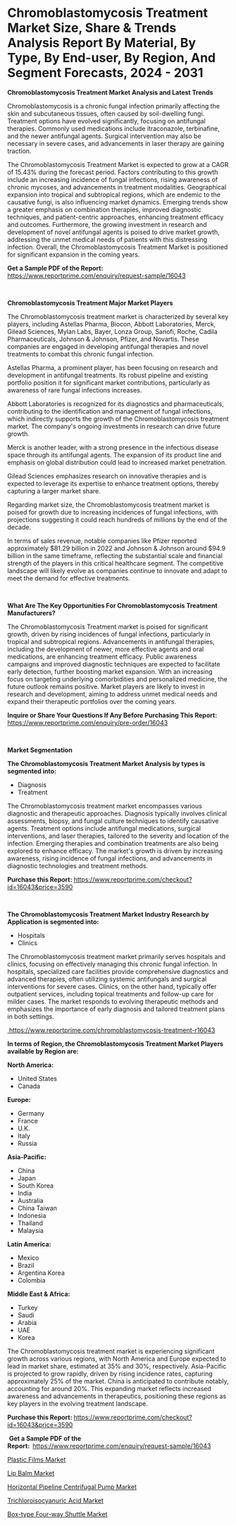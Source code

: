 <p><h1>Chromoblastomycosis Treatment Market Size, Share & Trends Analysis Report By Material, By Type, By End-user, By Region, And Segment Forecasts, 2024 - 2031</h1></p><p><strong>Chromoblastomycosis Treatment Market Analysis and Latest Trends</strong></p>
<p><p>Chromoblastomycosis is a chronic fungal infection primarily affecting the skin and subcutaneous tissues, often caused by soil-dwelling fungi. Treatment options have evolved significantly, focusing on antifungal therapies. Commonly used medications include itraconazole, terbinafine, and the newer antifungal agents. Surgical intervention may also be necessary in severe cases, and advancements in laser therapy are gaining traction.</p><p>The Chromoblastomycosis Treatment Market is expected to grow at a CAGR of 15.43% during the forecast period. Factors contributing to this growth include an increasing incidence of fungal infections, rising awareness of chronic mycoses, and advancements in treatment modalities. Geographical expansion into tropical and subtropical regions, which are endemic to the causative fungi, is also influencing market dynamics. Emerging trends show a greater emphasis on combination therapies, improved diagnostic techniques, and patient-centric approaches, enhancing treatment efficacy and outcomes. Furthermore, the growing investment in research and development of novel antifungal agents is poised to drive market growth, addressing the unmet medical needs of patients with this distressing infection. Overall, the Chromoblastomycosis Treatment Market is positioned for significant expansion in the coming years.</p></p>
<p><strong>Get a Sample PDF of the Report:&nbsp;</strong> <a href="https://www.reportprime.com/enquiry/request-sample/16043?utm_campaign=1129&utm_medium=2&utm_source=Github&utm_content=ia&utm_term=30112024&utm_id=chromoblastomycosis-treatment">https://www.reportprime.com/enquiry/request-sample/16043</a></p>
<p>&nbsp;</p>
<p><strong>Chromoblastomycosis Treatment Major Market Players</strong></p>
<p><p>The Chromoblastomycosis treatment market is characterized by several key players, including Astellas Pharma, Biocon, Abbott Laboratories, Merck, Gilead Sciences, Mylan Labs, Bayer, Lonza Group, Sanofi, Roche, Cadila Pharmaceuticals, Johnson & Johnson, Pfizer, and Novartis. These companies are engaged in developing antifungal therapies and novel treatments to combat this chronic fungal infection.</p><p>Astellas Pharma, a prominent player, has been focusing on research and development in antifungal treatments. Its robust pipeline and existing portfolio position it for significant market contributions, particularly as awareness of rare fungal infections increases.</p><p>Abbott Laboratories is recognized for its diagnostics and pharmaceuticals, contributing to the identification and management of fungal infections, which indirectly supports the growth of the Chromoblastomycosis treatment market. The company's ongoing investments in research can drive future growth.</p><p>Merck is another leader, with a strong presence in the infectious disease space through its antifungal agents. The expansion of its product line and emphasis on global distribution could lead to increased market penetration.</p><p>Gilead Sciences emphasizes research on innovative therapies and is expected to leverage its expertise to enhance treatment options, thereby capturing a larger market share. </p><p>Regarding market size, the Chromoblastomycosis treatment market is poised for growth due to increasing incidences of fungal infections, with projections suggesting it could reach hundreds of millions by the end of the decade. </p><p>In terms of sales revenue, notable companies like Pfizer reported approximately $81.29 billion in 2022 and Johnson & Johnson around $94.9 billion in the same timeframe, reflecting the substantial scale and financial strength of the players in this critical healthcare segment. The competitive landscape will likely evolve as companies continue to innovate and adapt to meet the demand for effective treatments.</p></p>
<p>&nbsp;</p>
<p><strong>What Are The Key Opportunities For Chromoblastomycosis Treatment Manufacturers?</strong></p>
<p><p>The Chromoblastomycosis Treatment market is poised for significant growth, driven by rising incidences of fungal infections, particularly in tropical and subtropical regions. Advancements in antifungal therapies, including the development of newer, more effective agents and oral medications, are enhancing treatment efficacy. Public awareness campaigns and improved diagnostic techniques are expected to facilitate early detection, further boosting market expansion. With an increasing focus on targeting underlying comorbidities and personalized medicine, the future outlook remains positive. Market players are likely to invest in research and development, aiming to address unmet medical needs and expand their therapeutic portfolios over the coming years.</p></p>
<p><strong>Inquire or Share Your Questions If Any Before Purchasing This Report:</strong> <a href="https://www.reportprime.com/enquiry/pre-order/16043?utm_campaign=1129&utm_medium=2&utm_source=Github&utm_content=ia&utm_term=30112024&utm_id=chromoblastomycosis-treatment">https://www.reportprime.com/enquiry/pre-order/16043</a></p>
<p>&nbsp;</p>
<p><strong>Market Segmentation</strong></p>
<p><strong>The Chromoblastomycosis Treatment Market Analysis by types is segmented into:</strong></p>
<p><ul><li>Diagnosis</li><li>Treatment</li></ul></p>
<p><p>The Chromoblastomycosis treatment market encompasses various diagnostic and therapeutic approaches. Diagnosis typically involves clinical assessments, biopsy, and fungal culture techniques to identify causative agents. Treatment options include antifungal medications, surgical interventions, and laser therapies, tailored to the severity and location of the infection. Emerging therapies and combination treatments are also being explored to enhance efficacy. The market's growth is driven by increasing awareness, rising incidence of fungal infections, and advancements in diagnostic technologies and treatment methods.</p></p>
<p><strong>Purchase this Report:&nbsp;</strong><a href="https://www.reportprime.com/checkout?id=16043&price=3590&utm_campaign=1129&utm_medium=2&utm_source=Github&utm_content=ia&utm_term=30112024&utm_id=chromoblastomycosis-treatment">https://www.reportprime.com/checkout?id=16043&price=3590</a></p>
<p>&nbsp;</p>
<p><strong>The Chromoblastomycosis Treatment Market Industry Research by Application is segmented into:</strong></p>
<p><ul><li>Hospitals</li><li>Clinics</li></ul></p>
<p><p>The Chromoblastomycosis treatment market primarily serves hospitals and clinics, focusing on effectively managing this chronic fungal infection. In hospitals, specialized care facilities provide comprehensive diagnostics and advanced therapies, often utilizing systemic antifungals and surgical interventions for severe cases. Clinics, on the other hand, typically offer outpatient services, including topical treatments and follow-up care for milder cases. The market responds to evolving therapeutic methods and emphasizes the importance of early diagnosis and tailored treatment plans in both settings.</p></p>
<p><a href="https://www.reportprime.com/chromoblastomycosis-treatment-r16043?utm_campaign=1129&utm_medium=2&utm_source=Github&utm_content=ia&utm_term=30112024&utm_id=chromoblastomycosis-treatment">&nbsp;https://www.reportprime.com/chromoblastomycosis-treatment-r16043</a></p>
<p><strong>In terms of Region, the Chromoblastomycosis Treatment Market Players available by Region are:</strong></p>
<p>
    <p> <strong> North America: </strong>
        <ul>
            <li>United States</li>
            <li>Canada</li>
        </ul>
        </p> 
    <p> <strong> Europe: </strong>
        <ul>
            <li>Germany</li>
            <li>France</li>
            <li>U.K.</li>
            <li>Italy</li>
            <li>Russia</li>
        </ul>
        </p> 
    <p> <strong> Asia-Pacific: </strong>
        <ul>
            <li>China</li>
            <li>Japan</li>
            <li>South Korea</li>
            <li>India</li>
            <li>Australia</li>
            <li>China Taiwan</li>
            <li>Indonesia</li>
            <li>Thailand</li>
            <li>Malaysia</li>
        </ul>
        </p> 
    <p> <strong> Latin America: </strong>
        <ul>
            <li>Mexico</li>
            <li>Brazil</li>
            <li>Argentina Korea</li>
            <li>Colombia</li>
        </ul>
        </p> 
    <p> <strong> Middle East & Africa: </strong>
        <ul>
            <li>Turkey</li>
            <li>Saudi</li>
            <li>Arabia</li>
            <li>UAE</li>
            <li>Korea</li>
        </ul>
    </p>
    </p>
<p><p>The Chromoblastomycosis treatment market is experiencing significant growth across various regions, with North America and Europe expected to lead in market share, estimated at 35% and 30%, respectively. Asia-Pacific is projected to grow rapidly, driven by rising incidence rates, capturing approximately 25% of the market. China is anticipated to contribute notably, accounting for around 20%. This expanding market reflects increased awareness and advancements in therapeutics, positioning these regions as key players in the evolving treatment landscape.</p></p>
<p><strong>Purchase this Report: </strong><a href="https://www.reportprime.com/checkout?id=16043&price=3590&utm_campaign=1129&utm_medium=2&utm_source=Github&utm_content=ia&utm_term=30112024&utm_id=chromoblastomycosis-treatment">https://www.reportprime.com/checkout?id=16043&price=3590</a></p>
<p>&nbsp;<strong>Get a Sample PDF of the Report:&nbsp;&nbsp;</strong><a href="https://www.reportprime.com/enquiry/request-sample/16043?utm_campaign=1129&utm_medium=2&utm_source=Github&utm_content=ia&utm_term=30112024&utm_id=chromoblastomycosis-treatment">https://www.reportprime.com/enquiry/request-sample/16043</a></p>
<p><strong></strong></p>
<p><p><a href="https://www.linkedin.com/pulse/plastic-films-market-global-regional-analysis-focus-region-gr3qf?utm_campaign=1129&utm_medium=2&utm_source=Github&utm_content=ia&utm_term=30112024&utm_id=chromoblastomycosis-treatment">Plastic Films Market</a></p><p><a href="https://www.linkedin.com/pulse/global-lip-balm-market-exploring-share-trends-future-jdcpc?utm_campaign=1129&utm_medium=2&utm_source=Github&utm_content=ia&utm_term=30112024&utm_id=chromoblastomycosis-treatment">Lip Balm Market</a></p><p><a href="https://issuu.com/reportprime-2/docs/horizontal-pipeline-centrifugal-pump-market-size-2?utm_campaign=1129&utm_medium=2&utm_source=Github&utm_content=ia&utm_term=30112024&utm_id=chromoblastomycosis-treatment">Horizontal Pipeline Centrifugal Pump Market</a></p><p><a href="https://www.linkedin.com/pulse/pulse-trichloroisocyanuric-acid-rhythms-change-market-6tmif?utm_campaign=1129&utm_medium=2&utm_source=Github&utm_content=ia&utm_term=30112024&utm_id=chromoblastomycosis-treatment">Trichloroisocyanuric Acid Market</a></p><p><a href="https://issuu.com/reportprime-2/docs/box-type-four-way-shuttle-market-size-2030.pptx?utm_campaign=1129&utm_medium=2&utm_source=Github&utm_content=ia&utm_term=30112024&utm_id=chromoblastomycosis-treatment">Box-type Four-way Shuttle Market</a></p></p>